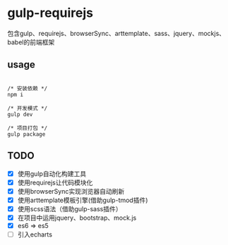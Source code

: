 # gulp-requirejs
包含gulp、requirejs、browserSync、arttemplate、sass、jquery、mockjs、babel的前端框架
## usage
<pre><code>
/* 安装依赖 */
npm i

/* 开发模式 */
gulp dev

/* 项目打包 */
gulp package
</code></pre>
## TODO
- [x] 使用gulp自动化构建工具
- [x] 使用requirejs让代码模块化
- [x] 使用browserSync实现浏览器自动刷新
- [x] 使用arttemplate模板引擎(借助gulp-tmod插件)
- [x] 使用scss语法（借助gulp-sass插件）
- [x] 在项目中运用jquery、bootstrap、mock.js
- [x] es6 => es5
- [ ] 引入echarts

